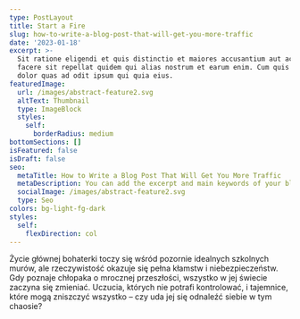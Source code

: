 ```yaml
---
type: PostLayout
title: Start a Fire
slug: how-to-write-a-blog-post-that-will-get-you-more-traffic
date: '2023-01-18'
excerpt: >-
  Sit ratione eligendi et quis distinctio et maiores accusantium aut accusamus
  facere sit repellat quidem qui alias nostrum et earum enim. Cum quis sint eos
  dolor quas ad odit ipsum qui quia eius.
featuredImage:
  url: /images/abstract-feature2.svg
  altText: Thumbnail
  type: ImageBlock
  styles:
    self:
      borderRadius: medium
bottomSections: []
isFeatured: false
isDraft: false
seo:
  metaTitle: How to Write a Blog Post That Will Get You More Traffic
  metaDescription: You can add the excerpt and main keywords of your blog post here.
  socialImage: /images/abstract-feature2.svg
  type: Seo
colors: bg-light-fg-dark
styles:
  self:
    flexDirection: col
---
```


Życie głównej bohaterki toczy się wśród pozornie idealnych szkolnych murów, ale rzeczywistość okazuje się pełna kłamstw i niebezpieczeństw. Gdy poznaje chłopaka o mrocznej przeszłości, wszystko w jej świecie zaczyna się zmieniać. Uczucia, których nie potrafi kontrolować, i tajemnice, które mogą zniszczyć wszystko – czy uda jej się odnaleźć siebie w tym chaosie?

